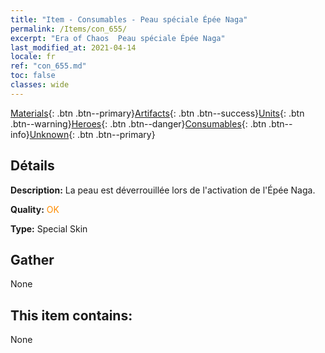 ```yaml
---
title: "Item - Consumables - Peau spéciale Épée Naga"
permalink: /Items/con_655/
excerpt: "Era of Chaos  Peau spéciale Épée Naga"
last_modified_at: 2021-04-14
locale: fr
ref: "con_655.md"
toc: false
classes: wide
---
```

 [Materials](/fr/Items/){: .btn .btn--primary}[Artifacts](/fr/Items/Artifacts/){: .btn .btn--success}[Units](/fr/Items/Units/){: .btn .btn--warning}[Heroes](/fr/Items/Heroes/){: .btn .btn--danger}[Consumables](/fr/Items/Consumables/){: .btn .btn--info}[Unknown](/fr/Items/Unknown/){: .btn .btn--primary}

## Détails
 **Description:** La peau est déverrouillée lors de l'activation de l'Épée Naga.

 **Quality:** <span style="color: #FF8C00">OK</span>

 **Type:** Special Skin

## Gather

  None

## This item contains:

  None

